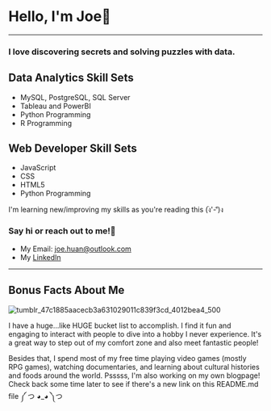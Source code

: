 # Hello, I'm Joe👋

-------------------------------------------------------------------------------------------------------------------------------------------------------------

### I love discovering secrets and solving puzzles with data. 

## Data Analytics Skill Sets
- MySQL, PostgreSQL, SQL Server
- Tableau and PowerBI
- Python Programming
- R Programming

## Web Developer Skill Sets
- JavaScript
- CSS
- HTML5
- Python Programming

I'm learning new/improving my skills as you're reading this (ง︡'-'︠)ง

### Say hi or reach out to me!👋
- My Email: joe.huan@outlook.com
- My [LinkedIn](https://www.linkedin.com/in/joehuan/)



-------------------------------------------------------------------------------------------------------------------------------------------------------------
## Bonus Facts About Me
![tumblr_47c1885aacecb3a631029011c839f3cd_4012bea4_500](https://user-images.githubusercontent.com/98656729/170633006-b89bac5e-99bc-4d65-85b8-352003563506.gif)

I have a huge...like HUGE bucket list to accomplish. I find it fun and engaging to interact with people to dive into a hobby I never experience. It's a great way to step out of my comfort zone and also meet fantastic people!

Besides that, I spend most of my free time playing video games (mostly RPG games), watching documentaries, and learning about cultural histories and foods around the world. Psssss, I'm also working on my own blogpage! Check back some time later to see if there's a new link on this README.md file ༼ つ ◕_◕ ༽つ


<!---
Joe-huan/Joe-huan is a ✨ special ✨ repository because its `README.md` (this file) appears on your GitHub profile.
You can click the Preview link to take a look at your changes.
--->
